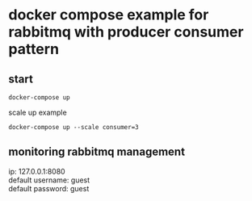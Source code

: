 # docker compose example for rabbitmq with producer consumer pattern

## start

    docker-compose up

scale up example

    docker-compose up --scale consumer=3


## monitoring rabbitmq management

ip: 127.0.0.1:8080 <br>
default username: guest <br>
default password: guest <br>
